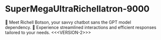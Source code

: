 # SuperMegaUltraRichellatron-9000
🤖 Meet Richell Botson, your savvy chatbot sans the GPT model dependency. 🚀 Experience streamlined interactions and efficient responses tailored to your needs. &lt;&lt;&lt;VERSION-2>>>
